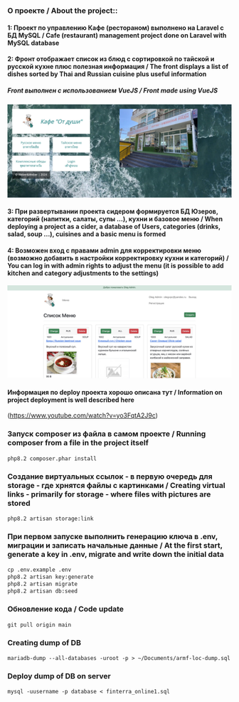 

### О проекте / About the project::
#### 1: Проект по управлению Кафе (рестораном) выполнено на Laravel с БД MySQL / Cafe (restaurant) management project done on Laravel with MySQL database
#### 2: Фронт отображает список из блюд с сортировкой по тайской и русской кухне плюс полезная информация / The front displays a list of dishes sorted by Thai and Russian cuisine plus useful information
##### Front выполнен с использованием VueJS / Front made using VueJS
![home01](https://github.com/olegvpc/cafe-ot-dushi/blob/main/public/img/home-01.jpg?raw=true)
#### 3: При развертывании проекта сидером формируется БД Юзеров, категорий (напитки, салаты, супы ...), кухни и базовое меню / When deploying a project as a cider, a database of Users, categories (drinks, salad, soup ...), cuisines and a basic menu is formed
#### 4: Возможен вход с правами admin для корректировки меню (возможно добавить в настройки корректировку кухни и категорий) / You can log in with admin rights to adjust the menu (it is possible to add kitchen and category adjustments to the settings)
![home-menu](https://github.com/olegvpc/cafe-ot-dushi/blob/main/public/img/home-menu.jpg?raw=true)



#### Информация по deploy проекта хорошо описана тут / Information on project deployment is well described here
(https://www.youtube.com/watch?v=yo3FqtA2J9c)

### Запуск composer из файла в самом проекте / Running composer from a file in the project itself
```
php8.2 composer.phar install
```
### Создание виртуальных ссылок - в первую очередь для storage - где хрнятся файлы с картинками / Creating virtual links - primarily for storage - where files with pictures are stored
```
php8.2 artisan storage:link
```
### При первом запуске выполнить генерацию ключа в .env, миграции и записать начальные данные / At the first start, generate a key in .env, migrate and write down the initial data
```
cp .env.example .env
php8.2 artisan key:generate
php8.2 artisan migrate
php8.2 artisan db:seed
```
### Обновление кода / Code update
```
git pull origin main
```
### Creating dump of DB
```
mariadb-dump --all-databases -uroot -p > ~/Documents/armf-loc-dump.sql
```

### Deploy dump of DB on server
```
mysql -uusername -p database < finterra_online1.sql
```
